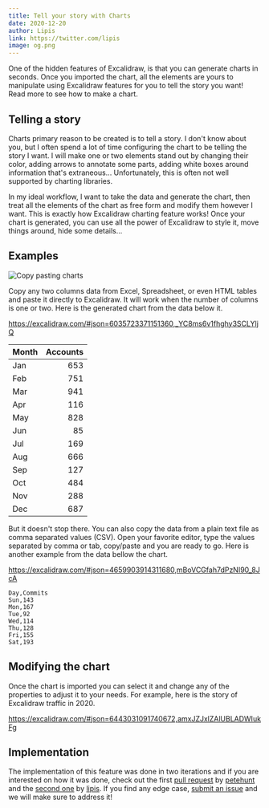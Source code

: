 ```yaml
---
title: Tell your story with Charts
date: 2020-12-20
author: Lipis
link: https://twitter.com/lipis
image: og.png
---
```


One of the hidden features of Excalidraw, is that you can generate charts in seconds. Once you imported the chart, all the elements are yours to manipulate using Excalidraw features for you to tell the story you want! Read more to see how to make a chart.

<!-- end -->

## Telling a story

Charts primary reason to be created is to tell a story. I don't know about you, but I often spend a lot of time configuring the chart to be telling the story I want. I will make one or two elements stand out by changing their color, adding arrows to annotate some parts, adding white boxes around information that's extraneous... Unfortunately, this is often not well supported by charting libraries.

In my ideal workflow, I want to take the data and generate the chart, then treat all the elements of the chart as free form and modify them however I want. This is exactly how Excalidraw charting feature works! Once your chart is generated, you can use all the power of Excalidraw to style it, move things around, hide some details...

## Examples

![Copy pasting charts](charts.gif)

Copy any two columns data from Excel, Spreadsheet, or even HTML tables and paste it directly to Excalidraw. It will work when the number of columns is one or two. Here is the generated chart from the data below it.

https://excalidraw.com/#json=6035723371151360,_YC8ms6v1fhghy3SCLYljQ

| Month | Accounts |
| ----- | -------: |
| Jan   |      653 |
| Feb   |      751 |
| Mar   |      941 |
| Apr   |      116 |
| May   |      828 |
| Jun   |       85 |
| Jul   |      169 |
| Aug   |      666 |
| Sep   |      127 |
| Oct   |      484 |
| Nov   |      288 |
| Dec   |      687 |

But it doesn't stop there. You can also copy the data from a plain text file as comma separated values (CSV). Open your favorite editor, type the values separated by comma or tab, copy/paste and you are ready to go. Here is another example from the data bellow the chart.

https://excalidraw.com/#json=4659903914311680,mBoVCGfah7dPzNI90_8JcA

```
Day,Commits
Sun,143
Mon,167
Tue,92
Wed,114
Thu,128
Fri,155
Sat,193
```

## Modifying the chart

Once the chart is imported you can select it and change any of the properties to adjust it to your needs. For example, here is the story of Excalidraw traffic in 2020.

https://excalidraw.com/#json=6443031091740672,amxJZJxlZAlUBLADWIukFg

## Implementation

The implementation of this feature was done in two iterations and if you are interested on how it was done, check out the first [pull request](https://github.com/excalidraw/excalidraw/pull/1723) by [petehunt](https://github.com/petehunt) and the [second one](https://github.com/excalidraw/excalidraw/pull/2495) by [lipis](https://github.com/lipis). If you find any edge case, [submit an issue](https://github.com/excalidraw/excalidraw/issues) and we will make sure to address it!
